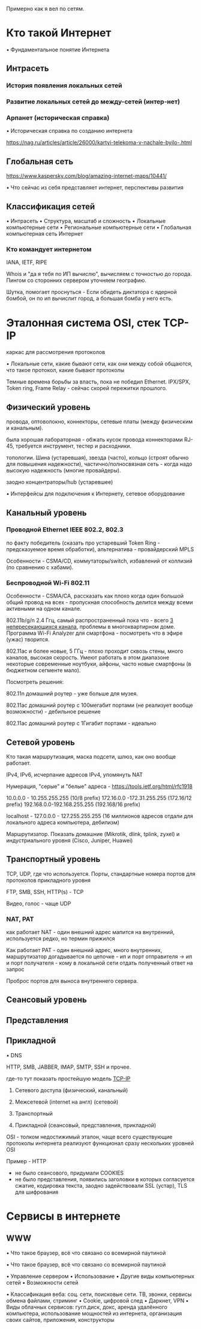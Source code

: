 Примерно как я вел по сетям.

# Кто такой Интернет

•	Фундаментальное понятие Интернета

## Интрасеть

### История появления локальных сетей

### Развитие локальных сетей до между-сетей (интер-нет)

### Арпанет (историческая справка)

•	Историческая справка по созданию интернета

https://nag.ru/articles/article/26000/kartyi-telekoma-v-nachale-byilo-.html

## Глобальная сеть

https://www.kaspersky.com/blog/amazing-internet-maps/10441/

•	Что сейчас из себя представляет интернет, перспективы развития

## Классификация сетей

•	Интрасеть 
•	Структура, масштаб и сложность
•	Локальные компьютерные сети
•	Региональные компьютерные сети
•	Глобальная компьютерная сеть Интернет

### Кто командует интернетом

IANA, IETF, RIPE

Whois и "да я тебя по ИП вычислю", вычисляем с точностью до города. Пингом со сторонних сервером уточняем географию. 

Шутка, помогает проснуться - 
Если обидеть диктатора с ядерной бомбой, он по ип вычислит город, а большая бомба у него есть. 

# Эталонная система OSI, стек TCP-IP

каркас для рассмотрения протоколов

•	Локальные сети, какие бывают сети, как они между собой общаются, что такое протокол, какие бывают протоколы

Темные времена борьбы за власть, пока не победил Ethernet. IPX/SPX, Token ring, Frame Relay - сейчас скорей пережитки прошлого.

## Физический уровень

провода, оптоволокно, коннекторы, сетевые платы (между физическим и канальным). 

была хорошая лабораторная - обжать кусок провода коннекторами RJ-45, требуется инструмент, тестер и расходники.

топологии. Шина (устаревшая), звезда (часто), кольцо (строят обычно для повышения надежности), частично/полносвязная сеть - когда надо высокую надежность (многие провайдеры).

заодно концентраторы/hub (устаревшее)

•	Интерфейсы для подключения к Интернету, сетевое оборудование

## Канальный уровень

### Проводной Ethernet IEEE 802.2, 802.3

по факту победитель (сказать про устаревший Token Ring - предсказуемое время обработки), альтернатива - провайдерский MPLS

Особенности - CSMA/CD, коммутаторы/switch, избавлений от коллизий (по сравнению с хабами).

### Беспроводной Wi-Fi 802.11

Особенности - CSMA/CA, рассказать как плохо когда один большой общий провод на всех - пропускная способность делится между всеми активными на одном канале.

802.11b/g/n 2.4 Ггц, самый распространенный пока что - всего [3 непересекающихся канала](https://help.keenetic.com/hc/ru/articles/213968729-Выбор-беспроводного-канала-для-работы-точки-доступа-в-диапазоне-2-4-ГГц-для-версий-NDMS-2-11-и-более-ранних-), проблемы в многоквартирном доме. Программа Wi-Fi Analyzer для смартфона - посмотреть что в эфире (ужас) творится.

802.11ac и более новые, 5 ГГц - плохо проходит сквозь стены, много каналов, высокая скорость. Умеют работать в этом диапазоне некоторые современные ноутбуки, айфоны, часто новые смартфоны (в бюджетном сегменте мало).

Посмотреть решения:

802.11n домашний роутер - уже больше для музея.

802.11ac домашний роутер с 100мегабит портами (не реализует вообще возможности) - дебильное решение

802.11ac домашний роутер с 1Гигабит портами - идеально

## Сетевой уровень

Кто такая маршрутизация, маска подсети, шлюз, как оно вообще работает.

IPv4, IPv6, исчерпание адресов IPv4, упомянуть NAT

Нумерация, "серые"  и "белые" адреса - https://tools.ietf.org/html/rfc1918

10.0.0.0 - 10.255.255.255  (10/8 prefix)
172.16.0.0 -172.31.255.255  (172.16/12 prefix)
192.168.0.0-192.168.255.255 (192.168/16 prefix)

localhost - 127.0.0.0 - 127.255.255.255 (16 миллионов адресов отдали для локального адреса компьютера, дебилизм)

Маршрутизатор. Показать домашние (Mikrotik, dlink, tplink, zyxel) и индустриального уровня (Cisco, Juniper, Huawei)

## Транспортный уровень

TCP, UDP, где что используется. Порты, стандартные номера портов для протоколов прикладного уровня

FTP, SMB, SSH, HTTP(s) - TCP

Видео, голос - чаще UDP

### NAT, PAT

как работает NAT - один внешний адрес мапится на внутренний, используется редко, но термин прижился

Как работает PAT - один внешний адрес, много внутренних, маршрутизатор догадывается по цепочке - ип и порт отправителя -> ип и порт получателя - кому в локальной сети отдать полученный ответ на запрос

Проброс портов для выноса внутреннего сервера.

## Сеансовый уровень

## Представления

## Прикладной

•	DNS

HTTP, SMB, JABBER, IMAP, SMTP, SSH и прочее.

где-то тут показать простейшую модель [TCP-IP](https://ru.wikipedia.org/wiki/Модель_DOD)

1. Сетевого доступа (физический, канальный)

2. Межсетевой (internet на англ) (сетевой)

3. Транспортный

4. Прикладной (сеансовый, представления, прикладной)

OSI - толком недостижимый эталон, чаще всего существующие протоколы интернета реализуют функционал сразу нескольких уровней OSI

Пример - HTTP 

- не было сеансового, придумали COOKIES
- не было представления, появились заголовки в которых согласуется сжатие, кодировка текста, заодно задействовали SSL (устар), TLS для шифрования



# Сервисы в интернете

## WWW

•	Что такое браузер, всё что связано со всемирной паутиной

•	Что такое браузер, всё что связано со всемирной паутиной



•	Управление сервером
•	Использование
•	Другие виды компьютерных сетей
•	Возможности сетей

•	Классификация веба: соц. сети, поисковые сети. ТВ, звонки, сервисы обмена файлами, стриминг
•	Cookie, цифровой след
•	Даркнет, VPN
•	Виды облачных сервисов: гугл.диск, докс, аренда удалённого компьютера, использование мощностей из интернета, организация своих сайтов, приложения, конструкторы


